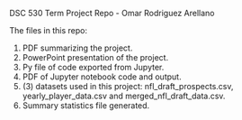 DSC 530 Term Project Repo - Omar Rodriguez Arellano

The files in this repo:
1. PDF summarizing the project.
2. PowerPoint presentation of the project.
3. Py file of code exported from Jupyter.
4. PDF of Jupyter notebook code and output.
5. (3) datasets used in this project: nfl_draft_prospects.csv, yearly_player_data.csv and merged_nfl_draft_data.csv.
6. Summary statistics file generated.
